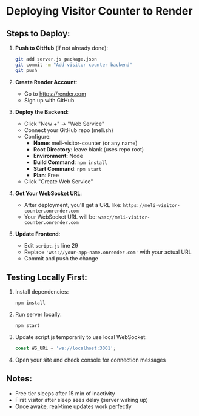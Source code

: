 # Deploying Visitor Counter to Render

## Steps to Deploy:

1. **Push to GitHub** (if not already done):
   ```bash
   git add server.js package.json
   git commit -m "Add visitor counter backend"
   git push
   ```

2. **Create Render Account**:
   - Go to https://render.com
   - Sign up with GitHub

3. **Deploy the Backend**:
   - Click "New +" → "Web Service"
   - Connect your GitHub repo (meli.sh)
   - Configure:
     - **Name**: meli-visitor-counter (or any name)
     - **Root Directory**: leave blank (uses repo root)
     - **Environment**: Node
     - **Build Command**: `npm install`
     - **Start Command**: `npm start`
     - **Plan**: Free
   - Click "Create Web Service"

4. **Get Your WebSocket URL**:
   - After deployment, you'll get a URL like: `https://meli-visitor-counter.onrender.com`
   - Your WebSocket URL will be: `wss://meli-visitor-counter.onrender.com`

5. **Update Frontend**:
   - Edit `script.js` line 29
   - Replace `'wss://your-app-name.onrender.com'` with your actual URL
   - Commit and push the change

## Testing Locally First:

1. Install dependencies:
   ```bash
   npm install
   ```

2. Run server locally:
   ```bash
   npm start
   ```

3. Update script.js temporarily to use local WebSocket:
   ```javascript
   const WS_URL = 'ws://localhost:3001';
   ```

4. Open your site and check console for connection messages

## Notes:
- Free tier sleeps after 15 min of inactivity
- First visitor after sleep sees delay (server waking up)
- Once awake, real-time updates work perfectly